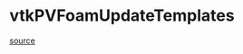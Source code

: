# vtkPVFoamUpdateTemplates

[source](github.com/OpenFOAM-jp/OpenFOAM-utilities-tutorials-jp/blob/master/v1906/postProcessing/graphics/PVReaders/vtkPVFoam/lnInclude/vtkPVFoamUpdateTemplates.C/vtkPVFoamUpdateTemplates.C)



